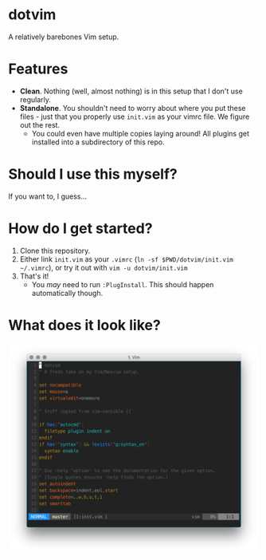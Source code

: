 dotvim
======

A relatively barebones Vim setup.

# Features

  * **Clean**. Nothing (well, almost nothing) is in this setup that I don't use
    regularly.
  * **Standalone**. You shouldn't need to worry about where you put these
    files - just that you properly use `init.vim` as your vimrc file. We figure
    out the rest.
    * You could even have multiple copies laying around! All plugins get
      installed into a subdirectory of this repo.

# Should I use this myself?

If you want to, I guess...

# How do I get started?

 1. Clone this repository.
 2. Either link `init.vim` as your `.vimrc`
    (`ln -sf $PWD/dotvim/init.vim ~/.vimrc`), or try it out with
    `vim -u dotvim/init.vim`
 3. That's it!
    * You _may_ need to run `:PlugInstall`. This should happen automatically
      though.

# What does it look like?

![dotvim screenshot](dotvim.png)
